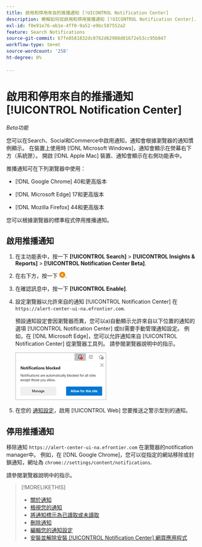 ```yaml
---
title: 啟用和停用來自的推播通知 [!UICONTROL Notification Center]
description: 瞭解如何從啟用和停用推播通知 [!UICONTROL Notification Center].
exl-id: f0e91e76-eb1e-4ff0-9a52-e9bc587552a2
feature: Search Notifications
source-git-commit: 67fe8581832dc0762d62908d01672e53cc95b847
workflow-type: tm+mt
source-wordcount: '258'
ht-degree: 0%

---
```


# 啟用和停用來自的推播通知 [!UICONTROL Notification Center]

*Beta功能*

您可以在Search、Social和Commerce中啟用通知，通知會根據瀏覽器的通知慣例顯示。 在裝置上使用時 [!DNL Microsoft Windows]，通知會顯示在熒幕右下方（系統匣）。 開啟 [!DNL Apple Mac] 裝置、通知會顯示在右側功能表中。

推播通知可在下列瀏覽器中使用：

* [!DNL Google Chrome] 40和更高版本

* [!DNL Microsoft Edge] 17和更高版本

* [!DNL Mozilla Firefox] 44和更高版本

您可以根據瀏覽器的標準程式停用推播通知。

## 啟用推播通知

1. 在主功能表中，按一下 **[!UICONTROL Search]** > **[!UICONTROL Insights & Reports]** > **[!UICONTROL Notification Center Beta]**.

2. 在右下方，按一下 ![啟用推播通知](/help/search-social-commerce/assets/notifications-push.png "啟用推播通知").

3. 在確認訊息中，按一下 **[!UICONTROL Enable]**.

4. 設定瀏覽器以允許來自的通知 [!UICONTROL Notification Center] 在`https://alert-center-ui-na.efrontier.com`.

   預設通知設定會因瀏覽器而異，您可以a)自動顯示允許來自以下位置的通知的選項 [!UICONTROL Notification Center] 或b)需要手動管理通知設定。 例如，在 [!DNL Microsoft Edge]，您可以允許通知來自 [!UICONTROL Notification Center] 從瀏覽器工具列。 請參閱瀏覽器說明中的指示。

   ![在Microsoft Edge中管理通知設定的位置](/help/search-social-commerce/assets/notifications-blocked-dialog.png "在Microsoft Edge中管理通知設定的位置")

5. 在您的 [通知設定](notification-edit.md)，啟用 [!UICONTROL Web] 您要推送之警示型別的通知。

## 停用推播通知

移除通知 `https://alert-center-ui-na.efrontier.com` 在瀏覽器的notification manager中。 例如，在 [!DNL Google Chrome]，您可以從指定的網站移除或封鎖通知，網址為 `chrome://settings/content/notifications`.

請參閱瀏覽器說明中的指示。

>[!MORELIKETHIS]
>
>* [關於通知](/help/search-social-commerce/notifications/notification-about.md)
>* [檢視您的通知](notification-view.md)
>* [將通知標示為已讀取或未讀取](notification-mark-read-unread.md)
>* [刪除通知](notification-delete.md)
>* [編輯您的通知設定](notification-edit.md)
>* [安裝並解除安裝 [!UICONTROL Notification Center] 網頁應用程式](notification-app-install-uninstall.md)
